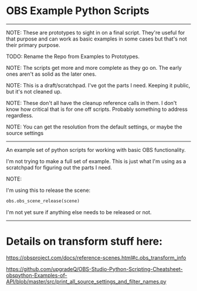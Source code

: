 # OBS Example Python Scripts

---

NOTE: These are prototypes to
sight in on a final script. They're
useful for that purpose and can
work as basic examples in some
cases but that's not their primary
purpose.

TODO: Rename the Repo from Examples
to Prototypes.

NOTE: The scripts get more and more
complete as they go on. The early
ones aren't as solid as the later
ones.

NOTE: This is a draft/scratchpad.
I've got the parts I need. Keeping
it public, but it's not cleaned up.

NOTE: These don't all have the cleanup
reference calls in them. I don't know
how critical that is for one off scripts.
Probably something to address regardless.

NOTE: You can get the resolution from
the default settings, or maybe the source
settings

---

An example set of python scripts for working
with basic OBS functionality.

I'm not trying to make a full set of example.
This is just what I'm using as a scratchpad
for figuring out the parts I need.

NOTE:

I'm using this to release the scene:

```python
obs.obs_scene_release(scene)
```

I'm not yet sure if anything else needs to be
released or not.

---

# Details on transform stuff here:

https://obsproject.com/docs/reference-scenes.html#c.obs_transform_info

https://github.com/upgradeQ/OBS-Studio-Python-Scripting-Cheatsheet-obspython-Examples-of-API/blob/master/src/print_all_source_settings_and_filter_names.py
